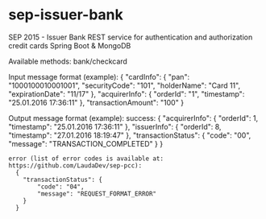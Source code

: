 # sep-issuer-bank
SEP 2015 - Issuer Bank
REST service for authentication and authorization credit cards
Spring Boot & MongoDB


Available methods:
  bank/checkcard
  
  Input message format (example):
    {
      "cardInfo": {
         "pan": "1000100010001001",
         "securityCode": "101",
         "holderName": "Card 11",
         "expirationDate": "11/17"
      },
      "acquirerInfo": {
         "orderId": "1",
         "timestamp": "25.01.2016 17:36:11"
      },
      "transactionAmount": "100"
    }
    
  Output message format (example):
    success:
      {
        "acquirerInfo": {
            "orderId": 1,
            "timestamp": "25.01.2016 17:36:11"
        },
        "issuerInfo": {
            "orderId": 8,
            "timestamp": "27.01.2016 18:19:47"
        },
        "transactionStatus": {
            "code": "00",
            "message": "TRANSACTION_COMPLETED"
        }
      }
    
    error (list of error codes is available at: https://github.com/LaudaDev/sep-pcc):
      {
        "transactionStatus": {
            "code": "04",
            "message": "REQUEST_FORMAT_ERROR"
        }
      }

